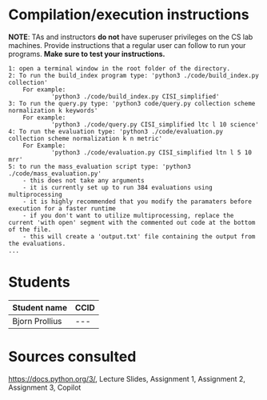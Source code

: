 

# Compilation/execution instructions

**NOTE**: TAs and instructors **do not** have superuser privileges on the CS lab machines. Provide instructions that a regular user can follow to run your programs. **Make sure to test your instructions.**

```
1: open a terminal window in the root folder of the directory.
2: To run the build_index program type: 'python3 ./code/build_index.py collection'
    For example:
            'python3 ./code/build_index.py CISI_simplified'
3: To run the query.py type: 'python3 code/query.py collection scheme normalization k keywords'
    For example:
            'python3 ./code/query.py CISI_simplified ltc l 10 science'
4: To run the evaluation type: 'python3 ./code/evaluation.py collection scheme normalization k n metric'
    For Example:
            'python3 ./code/evaluation.py CISI_simplified ltn l 5 10 mrr'
5: to run the mass_evaluation script type: 'python3 ./code/mass_evaluation.py'
    - this does not take any arguments
    - it is currently set up to run 384 evaluations using multiprocessing
    - it is highly recommended that you modify the paramaters before execution for a faster runtime
    - if you don't want to utilize multiprocessing, replace the current 'with open' segment with the commented out code at the bottom of the file.
    - this will create a 'output.txt' file containing the output from the evaluations.
...
```

# Students

|Student name| CCID |
|------------|------|
|Bjorn Prollius   |---      |


# Sources consulted

https://docs.python.org/3/, Lecture Slides, Assignment 1, Assignment 2, Assignment 3, Copilot